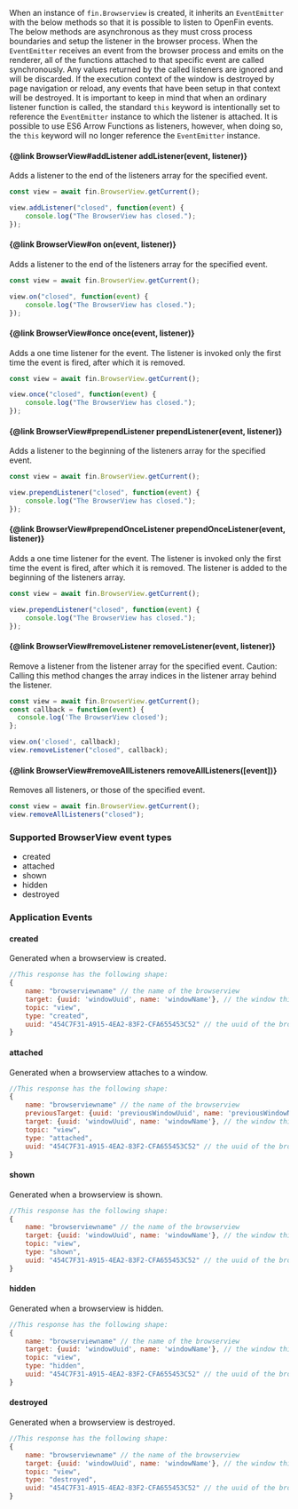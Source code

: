 When an instance of `fin.Browserview` is created, it inherits an `EventEmitter` with the below methods so that it is possible to listen to OpenFin events. The below methods are asynchronous as they must cross process boundaries and setup the listener in the browser process.  When the `EventEmitter` receives an event from the browser process and emits on the renderer, all of the functions attached to that specific event are called synchronously.  Any values returned by the called listeners are ignored and will be discarded.  If the execution context of the window is destroyed by page navigation or reload, any events that have been setup in that context will be destroyed.
It is important to keep in mind that when an ordinary listener function is called, the standard `this` keyword is intentionally set to reference the `EventEmitter` instance to which the listener is attached.  It is possible to use ES6 Arrow Functions as listeners, however, when doing so, the `this` keyword will no longer reference the `EventEmitter` instance.

#### {@link BrowserView#addListener addListener(event, listener)}
Adds a listener to the end of the listeners array for the specified event.
```js
const view = await fin.BrowserView.getCurrent();

view.addListener("closed", function(event) {
    console.log("The BrowserView has closed.");
});
```

#### {@link BrowserView#on on(event, listener)}
Adds a listener to the end of the listeners array for the specified event.
```js
const view = await fin.BrowserView.getCurrent();

view.on("closed", function(event) {
    console.log("The BrowserView has closed.");
});
```

#### {@link BrowserView#once once(event, listener)}
Adds a one time listener for the event. The listener is invoked only the first time the event is fired, after which it is removed.
```js
const view = await fin.BrowserView.getCurrent();

view.once("closed", function(event) {
    console.log("The BrowserView has closed.");
});
```

#### {@link BrowserView#prependListener prependListener(event, listener)}
Adds a listener to the beginning of the listeners array for the specified event.
```js
const view = await fin.BrowserView.getCurrent();

view.prependListener("closed", function(event) {
    console.log("The BrowserView has closed.");
});
```

#### {@link BrowserView#prependOnceListener prependOnceListener(event, listener)}
Adds a one time listener for the event. The listener is invoked only the first time the event is fired, after which it is removed. The listener is added to the beginning of the listeners array.
```js
const view = await fin.BrowserView.getCurrent();

view.prependListener("closed", function(event) {
    console.log("The BrowserView has closed.");
});
```

#### {@link BrowserView#removeListener removeListener(event, listener)}
Remove a listener from the listener array for the specified event. Caution: Calling this method changes the array indices in the listener array behind the listener.
```js
const view = await fin.BrowserView.getCurrent();
const callback = function(event) {
  console.log('The BrowserView closed');
};

view.on('closed', callback);
view.removeListener("closed", callback);
```

#### {@link BrowserView#removeAllListeners removeAllListeners([event])}
Removes all listeners, or those of the specified event.
```js
const view = await fin.BrowserView.getCurrent();
view.removeAllListeners("closed");
```

### Supported BrowserView event types

* created
* attached
* shown
* hidden
* destroyed

### Application Events

#### created
Generated when a browserview is created.
```js
//This response has the following shape:
{
    name: "browserviewname" // the name of the browserview
    target: {uuid: 'windowUuid', name: 'windowName'}, // the window this browserview will attach to
    topic: "view",
    type: "created",
    uuid: "454C7F31-A915-4EA2-83F2-CFA655453C52" // the uuid of the browserview
}
```

#### attached
Generated when a browserview attaches to a window.
```js
//This response has the following shape:
{
    name: "browserviewname" // the name of the browserview
    previousTarget: {uuid: 'previousWindowUuid', name: 'previousWindowName'}, // the window this browserview was previously attached to
    target: {uuid: 'windowUuid', name: 'windowName'}, // the window this browserview will attach to
    topic: "view",
    type: "attached",
    uuid: "454C7F31-A915-4EA2-83F2-CFA655453C52" // the uuid of the browserview
}
```

#### shown
Generated when a browserview is shown.
```js
//This response has the following shape:
{
    name: "browserviewname" // the name of the browserview
    target: {uuid: 'windowUuid', name: 'windowName'}, // the window this browserview is attached to
    topic: "view",
    type: "shown",
    uuid: "454C7F31-A915-4EA2-83F2-CFA655453C52" // the uuid of the browserview
}
```

#### hidden
Generated when a browserview is hidden.
```js
//This response has the following shape:
{
    name: "browserviewname" // the name of the browserview
    target: {uuid: 'windowUuid', name: 'windowName'}, // the window this browserview is attached to
    topic: "view",
    type: "hidden",
    uuid: "454C7F31-A915-4EA2-83F2-CFA655453C52" // the uuid of the browserview
}
```

#### destroyed
Generated when a browserview is destroyed.
```js
//This response has the following shape:
{
    name: "browserviewname" // the name of the browserview
    target: {uuid: 'windowUuid', name: 'windowName'}, // the window this browserview was attached to
    topic: "view",
    type: "destroyed",
    uuid: "454C7F31-A915-4EA2-83F2-CFA655453C52" // the uuid of the browserview
}
```